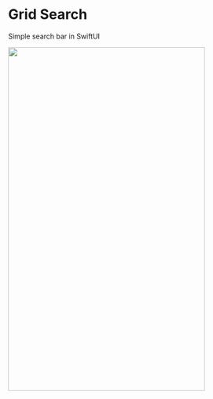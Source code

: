 # Grid Search


Simple search bar in SwiftUI


<img src="https://user-images.githubusercontent.com/32423942/122234172-0ab3c500-ce93-11eb-9d69-509a95041bfc.gif" width="400" height="700"/>
